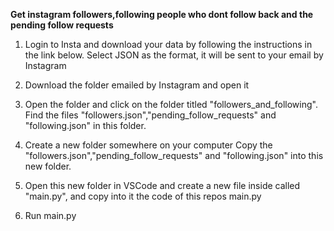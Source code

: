 **Get instagram followers,following people who dont follow back and the pending follow requests**
1. Login to Insta and download your data by following the instructions in the link below. Select JSON as the format, it will be sent to your email by Instagram

2. Download the folder emailed by Instagram and open it

3. Open the folder and click on the folder titled "followers_and_following". Find the files "followers.json","pending_follow_requests" and "following.json" in this folder.

4. Create a new folder somewhere on your computer Copy the "followers.json","pending_follow_requests" and "following.json" into this new folder.

5. Open this new folder in VSCode and create a new file inside called "main.py", and copy into it the code of this repos main.py

6. Run main.py